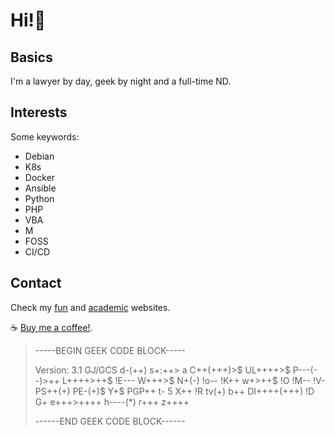 # Hi!👋 
## Basics
I'm a lawyer by day, geek by night and a full-time ND.
## Interests
Some keywords: 
- Debian
- K8s
- Docker
- Ansible
- Python
- PHP
- VBA
- M
- FOSS
- CI/CD 
## Contact
Check my [fun](https://tuomas.fun) and [academic](https://tuomas.prof) websites.
 
☕ [Buy me a coffee!](https://www.buymeacoffee.com/tlii).

>    -----BEGIN GEEK CODE BLOCK-----
>    
>    Version: 3.1
>    GJ/GCS d-(++) s+:++> a C++(+++)>$ UL++++>$ P---(--)>++ L++++>++$ !E--- W+++>$ N+(-) !o-- !K++ w+>++$ !O !M-- !V- PS++(+) PE-(+)$ Y+$ PGP++ t- 5 X++ !R tv(+) b++ DI++++(+++) !D G+ e+++>++++ h----(*) r+++ z++++
>    
>    ------END GEEK CODE BLOCK------ 
